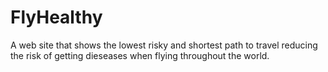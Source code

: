 # FlyHealthy

A web site that shows the lowest risky and shortest path to travel reducing the risk of getting dieseases when flying throughout the world.


